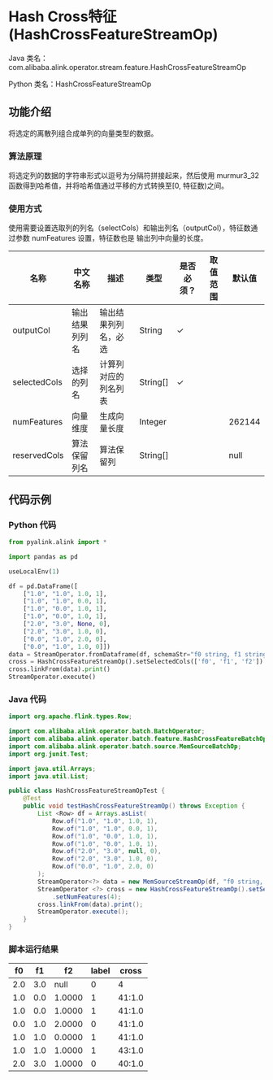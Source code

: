 # Hash Cross特征 (HashCrossFeatureStreamOp)
Java 类名：com.alibaba.alink.operator.stream.feature.HashCrossFeatureStreamOp

Python 类名：HashCrossFeatureStreamOp


## 功能介绍

将选定的离散列组合成单列的向量类型的数据。

### 算法原理

将选定列的数据的字符串形式以逗号为分隔符拼接起来，然后使用 murmur3_32 函数得到哈希值，并将哈希值通过平移的方式转换至[0, 特征数)之间。

### 使用方式

使用需要设置选取列的列名（selectCols）和输出列名（outputCol），特征数通过参数 numFeatures 设置，特征数也是
输出列中向量的长度。

| 名称 | 中文名称 | 描述 | 类型 | 是否必须？ | 取值范围 | 默认值 |
| --- | --- | --- | --- | --- | --- | --- |
| outputCol | 输出结果列列名 | 输出结果列列名，必选 | String | ✓ |  |  |
| selectedCols | 选择的列名 | 计算列对应的列名列表 | String[] | ✓ |  |  |
| numFeatures | 向量维度 | 生成向量长度 | Integer |  |  | 262144 |
| reservedCols | 算法保留列名 | 算法保留列 | String[] |  |  | null |


## 代码示例
### Python 代码
```python
from pyalink.alink import *

import pandas as pd

useLocalEnv(1)

df = pd.DataFrame([
    ["1.0", "1.0", 1.0, 1],
    ["1.0", "1.0", 0.0, 1],
    ["1.0", "0.0", 1.0, 1],
    ["1.0", "0.0", 1.0, 1],
    ["2.0", "3.0", None, 0],
    ["2.0", "3.0", 1.0, 0],
    ["0.0", "1.0", 2.0, 0],
    ["0.0", "1.0", 1.0, 0]])
data = StreamOperator.fromDataframe(df, schemaStr="f0 string, f1 string, f2 double, label bigint")
cross = HashCrossFeatureStreamOp().setSelectedCols(['f0', 'f1', 'f2']).setOutputCol('cross').setNumFeatures(4)
cross.linkFrom(data).print()
StreamOperator.execute()
```
### Java 代码
```java
import org.apache.flink.types.Row;

import com.alibaba.alink.operator.batch.BatchOperator;
import com.alibaba.alink.operator.batch.feature.HashCrossFeatureBatchOp;
import com.alibaba.alink.operator.batch.source.MemSourceBatchOp;
import org.junit.Test;

import java.util.Arrays;
import java.util.List;

public class HashCrossFeatureStreamOpTest {
	@Test
	public void testHashCrossFeatureStreamOp() throws Exception {
		List <Row> df = Arrays.asList(
			Row.of("1.0", "1.0", 1.0, 1),
			Row.of("1.0", "1.0", 0.0, 1),
			Row.of("1.0", "0.0", 1.0, 1),
			Row.of("1.0", "0.0", 1.0, 1),
			Row.of("2.0", "3.0", null, 0),
			Row.of("2.0", "3.0", 1.0, 0),
			Row.of("0.0", "1.0", 2.0, 0)
		);
		StreamOperator<?> data = new MemSourceStreamOp(df, "f0 string, f1 string, f2 double, label int");
		StreamOperator <?> cross = new HashCrossFeatureStreamOp().setSelectedCols("f0", "f1", "f2").setOutputCol("cross")
			.setNumFeatures(4);
		cross.linkFrom(data).print();
		StreamOperator.execute();
	}
}
```

### 脚本运行结果

f0|f1|f2|label|cross
---|---|---|-----|-----
2.0|3.0|null|0|$4$
1.0|0.0|1.0000|1|$4$1:1.0
1.0|0.0|1.0000|1|$4$1:1.0
0.0|1.0|2.0000|0|$4$1:1.0
1.0|1.0|0.0000|1|$4$1:1.0
1.0|1.0|1.0000|1|$4$3:1.0
2.0|3.0|1.0000|0|$4$0:1.0
